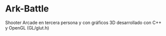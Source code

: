 # Ark-Battle
Shooter Arcade en tercera persona y con gráficos 3D desarrollado con C++ y OpenGL (GL/glut.h)
